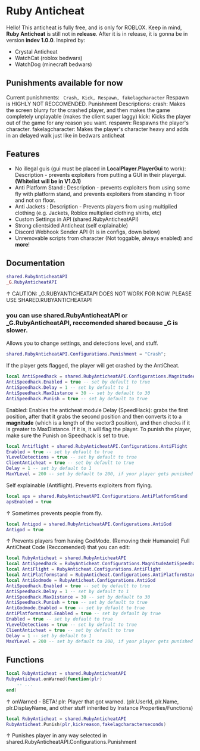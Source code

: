 # Ruby Anticheat
Hello! This anticheat is fully free, and is only for ROBLOX.
Keep in mind, **Ruby Anticheat** is still not in **release**. After it is in release, it is gonna be in version **indev 1.0.0**.
Inspired by:
- Crystal Anticheat
- WatchCat (roblox bedwars)
- WatchDog (minecraft bedwars)
## Punishments available for now
Current punishments:
`` Crash, Kick, Respawn, fakelagcharacter``
Respawn is HIGHLY NOT RECCOMENDED.
Punishment Descriptions:
crash: Makes the screen blurry for the crashed player, and then makes the game completely unplayable (makes the client super laggy)
kick: Kicks the player out of the game for any reason you want.
respawn: Respawns the player's character.
fakelagcharacter: Makes the player's character heavy and adds in an delayed walk just like in bedwars anticheat
## Features
- No illegal guis (gui must be placed in **LocalPlayer.PlayerGui** to work): Description - prevents exploiters from putting a GUI in their playergui. **(Whitelist will be in V1.0.1)**
- Anti Platform Stand : Description - prevents exploiters from using some fly with platform stand, and prevents exploiters from standing in floor and not on floor.
- Anti Jackets : Description - Prevents players from using multiplied clothing (e.g. Jackets, Roblox multiplied clothing shirts, etc)
- Custom Settings in API (shared.RubyAnticheatAPI)
- Strong clientsided Anticheat (self explainable)
- Discord Webhook Sender API (It is in configs, down below)
- Unremovable scripts from character (Not toggable, always enabled)
and **more**!
## Documentation
```lua
shared.RubyAnticheatAPI
_G.RubyAnticheatAPI
```
↑ CAUTION: _G.RUBYANTICHEATAPI DOES NOT WORK FOR NOW. PLEASE USE SHARED.RUBYANTICHEATAPI
### you can use shared.RubyAnticheatAPI or _G.RubyAnticheatAPI, reccomended shared because _G is slower.
Allows you to change settings, and detections level, and stuff.
```lua
shared.RubyAnticheatAPI.Configurations.Punishment = "Crash";
```
If the player gets flagged, the player will get crashed by the AntiCheat.
```lua
local AntiSpeedhack = shared.RubyAnticheatAPI.Configurations.MagnitudeAntiSpeedhack
AntiSpeedhack.Enabled = true -- set by default to true
AntiSpeedhack.Delay = 1 -- set by default to 1
AntiSpeedhack.MaxDistance = 30 -- set by default to 30
AntiSpeedhack.Punish = true -- set by default to true
```
Enabled: Enables the anticheat module
Delay (SpeedHack): grabs the first position, after that it grabs the second position and then converts it to a **magnitude** (which is a length of the vector3 position), and then checks if it is greater to MaxDistance. If it is, it will flag the player. To punish the player, make sure the Punish on Speedhack is set to true.
```lua
local Antiflight = shared.RubyAnticheatAPI.Configurations.AntiFlight
Enabled = true -- set by default to true
YLevelDetections = true -- set by default to true
ClientAnticheat = true -- set by default to true
Delay = 1 -- set by default to 1
MaxYLevel = 200 -- set by default to 200, if your player gets punished for no reason try changing the MaxYLevel, or disable YLevelDetections.
```
Self explainable (Antiflight).
Prevents exploiters from flying.
```lua
local aps = shared.RubyAnticheatAPI.Configurations.AntiPlatformStand
apsEnabled = true
```
↑ Sometimes prevents people from fly.
```lua
local Antigod = shared.RubyAnticheatAPI.Configurations.AntiGod
Antigod = true
```
↑ Prevents players from having GodMode. (Removing their Humanoid)
Full AntiCheat Code (Reccomended) that you can edit:
```lua
local RubyAnticheat = shared.RubyAnticheatAPI
local AntiSpeedhack = RubyAnticheat.Configurations.MagnitudeAntiSpeedhack
local AntiFlight = RubyAnticheat.Configurations.AntiFlight
local AntiPlatformstand = RubyAnticheat.Configurations.AntiPlatformStand
local AntiGodmode = RubyAnticheat.Configurations.AntiGod
AntiSpeedhack.Enabled = true -- set by default to true
AntiSpeedhack.Delay = 1 -- set by default to 1
AntiSpeedhack.MaxDistance = 30 -- set by default to 30
AntiSpeedhack.Punish = true -- set by default to true
AntiGodmode.Enabled = true -- set by default to true
AntiPlatformstand.Enabled = true -- set by default by true
Enabled = true -- set by default to true
YLevelDetections = true -- set by default to true
ClientAnticheat = true -- set by default to true
Delay = 1 -- set by default to 1
MaxYLevel = 200 -- set by default to 200, if your player gets punished for no reason try changing the MaxYLevel, or disable YLevelDetections.
```
## Functions
```lua
local RubyAnticheat = shared.RubyAnticheatAPI
RubyAnticheat.onWarned(function(plr)
    -- ...
end)
```
↑ onWarned - BETA!
plr: Player that got warned. (plr.UserId, plr.Name, plr.DisplayName, and other stuff inherited by Instance Properties/Functions)
```lua
local RubyAnticheat = shared.RubyAnticheatAPI
RubyAnticheat.Punish(plr,kickreason,fakelagcharacterseconds)
```
↑ Punishes player in any way selected in shared.RubyAnticheatAPI.Configurations.Punishment
